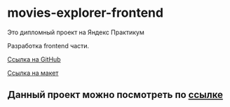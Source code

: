 # movies-explorer-frontend

Это дипломный проект на Яндекс Практикум

Разработка frontend части.

[Ссылка на GitHub](https://github.com/Alina777ps/movies-explorer-frontend)

[Ссылка на макет](https://disk.yandex.ru/d/lBetQ2OXGAHiCg)

## Данный проект можно поcмотреть по [ссылке](https://movies-explorer.alina.nomoreparties.sbs/)